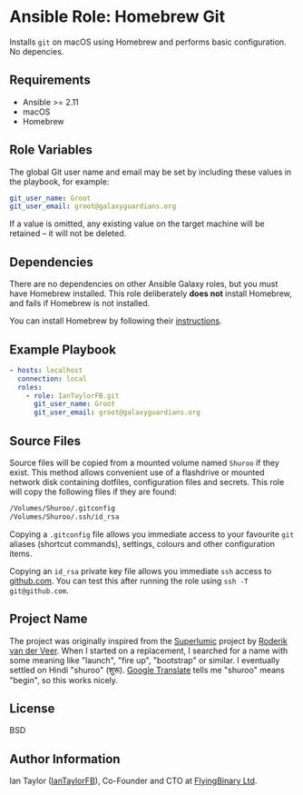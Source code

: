 Ansible Role: Homebrew Git
==========================

Installs `git` on macOS using Homebrew and performs basic configuration. No depencies.

Requirements
------------

* Ansible >= 2.11
* macOS
* Homebrew

Role Variables
--------------

The global Git user name and email may be set by including these values in the playbook, for example:
```yaml
git_user_name: Groot
git_user_email: groot@galaxyguardians.org
```
If a value is omitted, any existing value on the target machine will be retained – it will not be deleted.

Dependencies
------------

There are no dependencies on other Ansible Galaxy roles, but you must have Homebrew installed. This role deliberately **does not** install Homebrew, and fails if Homebrew is not installed.

You can install Homebrew by following their [instructions](https://brew.sh/).

Example Playbook
----------------

```yaml
- hosts: localhost
  connection: local
  roles:
    - role: IanTaylorFB.git
      git_user_name: Groot
      git_user_email: groot@galaxyguardians.org
```

Source Files
------------

Source files will be copied from a mounted volume named `Shuroo` if they exist. This method allows convenient use of a flashdrive or mounted network disk containing dotfiles, configuration files and secrets. This role will copy the following files if they are found:
```zsh
/Volumes/Shuroo/.gitconfig
/Volumes/Shuroo/.ssh/id_rsa
```
Copying a `.gitconfig` file allows you immediate access to your favourite `git` aliases (shortcut commands), settings, colours and other configuration items.

Copying an `id_rsa` private key file allows you immediate `ssh` access to [github.com](https://github.com). You can test this after running the role using `ssh -T git@github.com`.

Project Name
------------

The project was originally inspired from the [Superlumic](https://github.com/superlumic/superlumic) project by [Roderik van der Veer](https://github.com/roderik). When I started on a replacement, I searched for a name with some meaning like "launch", "fire up", "bootstrap" or similar. I eventually settled on Hindi "shuroo" (शुरू). [Google Translate](https://translate.google.com/?sl=en&tl=hi&text=begin&op=translate) tells me "shuroo" means "begin", so this works nicely.


License
-------

BSD

Author Information
------------------

Ian Taylor ([IanTaylorFB](https://github.com/IanTaylorFB)), Co-Founder and CTO at [FlyingBinary Ltd](https://flyingbinary.com).

